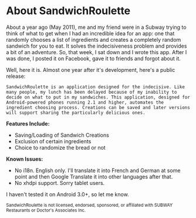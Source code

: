 About SandwichRoulette
======================

About a year ago (May 2011), me and my friend were in a Subway trying to think of what to get when I had an incredible idea for an app: one that randomly chooses a list of ingredients and creates a completely random sandwich for you to eat. It solves the indecisiveness problem and provides a bit of an adventure. So, that week, I sat down and I wrote this app. After I was done, I posted it on Facebook, gave it to friends and forgot about it.

Well, here it is. Almost one year after it's development, here's a public release:

	SandwichRoulette is an application designed for the indecisive. Like many people, my lunch has been delayed because of my inability to decide on what to put in my sandwiches. This application, designed for Android-powered phones running 2.1 and higher, automates the ingredient choosing process. Creations can be saved and later versions will support sharing the particularly delicious ones.

**Features Include:**
*  Saving/Loading of Sandwich Creations
*  Exclusion of certain ingredients
*  Choice to randomize the bread or not

**Known Issues:**
*  No i18n. English only. I'll translate it into French and German at some point and then Google Translate it into other languages after that.
*  No xhdpi support. Sorry tablet users.

I haven't tested it on Android 3.0+, so let me know.

<small>SandwichRoulette is not licensed, endorsed, sponsored, or affiliated with SUBWAY Restaurants or Doctor's Associates Inc.</small>
